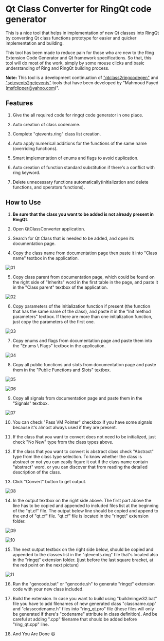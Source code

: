 # Qt Class Converter for RingQt code generator

This is a nice tool that helps in implementation of new Qt classes into RingQt by converting Qt class functions prototype for easier and quicker implementation and building.

This tool has been made to reduce pain for those who are new to the Ring Extension Code Generator and Qt framework specifications. So that, this tool will do most of the work, simply by some mouse clicks and basic understanding of Ring and RingQt building process.

**Note:** This tool is a development continuation of ["qtclass2ringcodegen"](https://github.com/ring-lang/ring/tree/master/samples/tools/qtclass2ringcodegen) and ["setevents2getevents"](https://github.com/ring-lang/ring/tree/master/samples/tools/setevents2getevents) tools that have been developed by "Mahmoud Fayed (msfclipper@yahoo.com)".

## Features

1. Give the all required code for ringqt code generator in one place.

2. Auto creation of class codename.

3. Complete "qtevents.ring" class list creation.

4. Auto apply numerical additions for the functions of the same name (overriding functions).

5. Smart implementation of enums and flags to avoid duplication.

6. Auto creation of function standard substitution if there's a conflict with ring keyword.

7. Delete unnecessary functions automatically(initialization and delete functions, and operators functions).

## How to Use
1. **Be sure that the class you want to be added is not already present in RingQt**.

2. Open QtClassConverter application.

3. Search for Qt Class that is needed to be added, and open its documentation page.

4. Copy the class name from documentation page then paste it into "Class name" textbox in the application.

![01](images/01.jpg)


5. Copy class parent from documentation page, which could be found on the right side of "Inherits" word in the first table in the page, and paste it in the "Class parent" textbox of the application.

![02](images/02.jpg)


6. Copy parameters of the initialization function if present (the function that has the same name of the class), and paste it in the "Init method parameters" textbox. If there are more than one initialization function, just copy the parameters of the first one.

![03](images/03.jpg)


7. Copy enums and flags from documentation page and paste them into the "Enums \ Flags" textbox in the application.

![04](images/04.jpg)


8. Copy all public functions and slots from documentation page and paste them in the "Public Functions and Slots" textbox.

![05](images/05.jpg)

![06](images/06.jpg)


9. Copy all signals from documentation page and paste them in the "Signals" textbox.

![07](images/07.jpg)


10. You can check "Pass VM Pointer" checkbox if you have some signals because it's almost always used if they are present.

11. If the class that you want to convert does not need to be initialized, just check "No New" type from the class types above.

12. If the class that you want to convert is abstract class check "Abstract" type from the class type selection. To know whether the class is abstract or not you can easily figure it out if the class name contain "abstract" word, or you can discover that from reading the detailed description of the class.

13. Click "Convert" button to get output.

![08](images/08.jpg)



14. In the output textbox on the right side above. The first part above the line has to be copied and appended to included files list at the beginning of the "qt.cf" file. The output below line should be copied and append to the end of "qt.cf" file. "qt.cf" file is located in the "ringqt" extension folder.

![09](images/09.jpg)

![10](images/10.jpg)


15. The next output textbox on the right side below, should be copied and appended to the classes list in the "qtevents.ring" file that's located also in the "ringqt" extension folder. (just before the last square bracket, at the red point on the next picture)

![11](images/11.jpg)


16. Run the "gencode.bat" or "gencode.sh" to generate "ringqt" extension code with your new class included.

17. Build the extension. In case you want to build using "buildmingw32.bat" file you have to add filenames of new generated class "classname.cpp" and "classcodename.h" files into "ring_qt.pro" file (these files will only be generated if there's "codename" attribute in class definition). And be careful at adding ".cpp" filename that should be added before "ring_qt.cpp" line.

18. And You Are Done  :smiley:

